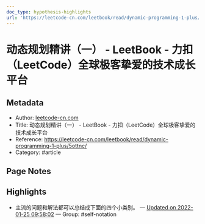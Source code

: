 ```yaml
---
doc_type: hypothesis-highlights
url: 'https://leetcode-cn.com/leetbook/read/dynamic-programming-1-plus/5ottnc/'
---
```


# 动态规划精讲（一） - LeetBook - 力扣（LeetCode）全球极客挚爱的技术成长平台

## Metadata
- Author: [leetcode-cn.com]()
- Title: 动态规划精讲（一） - LeetBook - 力扣（LeetCode）全球极客挚爱的技术成长平台
- Reference: https://leetcode-cn.com/leetbook/read/dynamic-programming-1-plus/5ottnc/
- Category: #article

## Page Notes
## Highlights
- 主流的问题和解法都可以总结成下面的四个小类别。 — [Updated on 2022-01-25 09:58:02](https://hyp.is/OooNBH2CEeyUHy_ml1rTgw/leetcode-cn.com/leetbook/read/dynamic-programming-1-plus/5ottnc/) — Group: #self-notation





